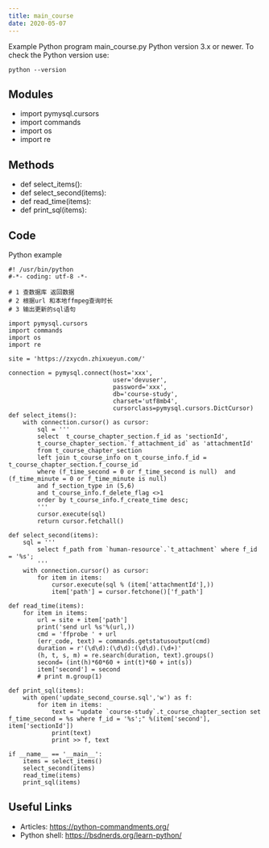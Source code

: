 ```yaml
---
title: main_course
date: 2020-05-07
---
```

Example Python program main_course.py
Python version 3.x or newer.
To check the Python version use:

    python --version

## Modules

* import pymysql.cursors
* import commands
* import os
* import re

## Methods

* def select_items():
* def select_second(items):
* def read_time(items):
* def print_sql(items):

## Code

Python example

    #! /usr/bin/python
    #-*- coding: utf-8 -*-
    
    # 1 查数据库 返回数据
    # 2 根据url 和本地ffmpeg查询时长
    # 3 输出更新的sql语句
    
    import pymysql.cursors
    import commands
    import os
    import re
    
    site = 'https://zxycdn.zhixueyun.com/'
    
    connection = pymysql.connect(host='xxx',
                                 user='devuser',
                                 password='xxx',
                                 db='course-study',
                                 charset='utf8mb4',
                                 cursorclass=pymysql.cursors.DictCursor)
    def select_items():
        with connection.cursor() as cursor:
            sql = '''
            select  t_course_chapter_section.f_id as 'sectionId',
            t_course_chapter_section.`f_attachment_id` as 'attachmentId'
            from t_course_chapter_section 
            left join t_course_info on t_course_info.f_id = t_course_chapter_section.f_course_id
            where (f_time_second = 0 or f_time_second is null)  and (f_time_minute = 0 or f_time_minute is null)
            and f_section_type in (5,6)
            and t_course_info.f_delete_flag <>1
            order by t_course_info.f_create_time desc;
            '''
            cursor.execute(sql)
            return cursor.fetchall()
    
    def select_second(items):
        sql = '''
            select f_path from `human-resource`.`t_attachment` where f_id = '%s';
            '''
        with connection.cursor() as cursor:
            for item in items:
                cursor.execute(sql % (item['attachmentId'],))
                item['path'] = cursor.fetchone()['f_path']
    
    def read_time(items):
        for item in items:
            url = site + item['path']
            print('send url %s'%(url,))
            cmd = 'ffprobe ' + url
            (err_code, text) = commands.getstatusoutput(cmd)
            duration = r'(\d\d):(\d\d):(\d\d).(\d+)'
            (h, t, s, m) = re.search(duration, text).groups()
            second= (int(h)*60*60 + int(t)*60 + int(s))
            item['second'] = second
            # print m.group(1)
    
    def print_sql(items):
        with open('update_second_course.sql','w') as f:
            for item in items:
                text = "update `course-study`.t_course_chapter_section set f_time_second = %s where f_id = '%s';" %(item['second'], item['sectionId'])
                print(text)
                print >> f, text
    
    if __name__ == '__main__':
        items = select_items()
        select_second(items)
        read_time(items)
        print_sql(items)

## Useful Links

- Articles: https://python-commandments.org/
- Python shell: https://bsdnerds.org/learn-python/

